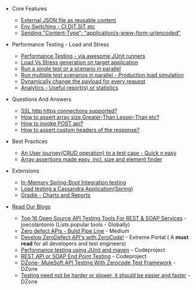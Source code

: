 + Core Features
  + [External JSON file as reusable content](https://github.com/authorjapps/zerocode/wiki/External-JSON-file-as-reusable-content)
  + [Env Switching - CI,DIT,SIT etc](https://github.com/authorjapps/zerocode/wiki/Switching-Environment-to-CI-DIT-SIT-UAT-for-Test-Suite-or-Regression-Pack)
  + [Sending "Content-Type": "application/x-www-form-urlencoded"](https://github.com/authorjapps/zerocode/wiki/application-x-www-form-urlencoded-urlencoded-with-KeyValue-params)

+ Performance Testing - Load and Stress
  + [Performance Testing - via awesome JUnit runners](https://github.com/authorjapps/zerocode/wiki/Load-or-Performance-Testing-(IDE-based))
  + [Load Vs Stress generation on target application](https://github.com/authorjapps/zerocode/wiki/Load-or-Performance-Testing-(IDE-based)#load-vs-stress-horizontal-load-vs-vertical-load)
  + [Run a single test or a scenario in parallel](https://github.com/authorjapps/zerocode/wiki/Load-or-Performance-Testing-(IDE-based)#how-to-run-tests-in-parallel-in-context-of-one-or-more-scenarios-)
  + [Run multiple test scenarios in parallel - Production load simulation](https://github.com/authorjapps/performance-tests#multi-scenario-parallel-load)
  + [Dynamically change the payload for every request](https://github.com/authorjapps/zerocode/wiki/Load-or-Performance-Testing-(IDE-based)#how-to-dynamically-change-the-payload-for-every-request-during-the-load-)
  + [Analytics - Useful report(s) or statistics](https://github.com/authorjapps/zerocode/wiki/Load-or-Performance-Testing-(IDE-based)#how-to-generate-useful-reports-or-statistics-to-explain-the-behaviour-of-the-system-under-test)

+ Questions And Answers
  + [SSL http https connections supported?](https://github.com/authorjapps/zerocode/wiki/QnA:-Does-it-support-https-connections%3F)
  + [How to assert array size Greater-Than Lesser-Than etc?](https://github.com/authorjapps/zerocode/wiki/QnA:-How-to-assert-an-array-in-the-response-with-SIZE-Greater-Than-or-Lesser-Than-etc%3F)
  + [How to invoke POST api?](https://github.com/authorjapps/zerocode/wiki/QnA:-How-to-invoke-POST-apis-%3F)
  + [How to assert custom headers of the response?](https://github.com/authorjapps/zerocode/wiki/QnA:-How-to-assert-custom-headers-of-the-response%3F)

+ Best Practices
  + [An User journey(CRUD operation) to a test case - Quick n easy](https://github.com/authorjapps/zerocode/wiki/User-journey:-Create,-Update-and-GET-Employee-Details)
  + [Array assertions made easy, incl. size and element finder](https://github.com/authorjapps/zerocode/wiki/Array-assertions-made-easy--e.g.-SIZE,-element-finder)

+ Extensions
  + [In-Memory Spring-Boot Integration testing](https://github.com/authorjapps/spring-boot-integration-test)
  + [Load testing a Cassandra Application(Spring)](https://github.com/authorjapps/zerocode-spring-junit)
  + [Gradle - Charts and Reports](https://github.com/authorjapps/zerocode/wiki/Gradle-build-for-JUnit-Smart-Chart-and-CSV-Reports)

+ [Read Our Blogs](https://github.com/authorjapps/zerocode/wiki/Read-Our-Blogs)
  + [Top 16 Open Source API Testing Tools For REST & SOAP Services](https://www.joecolantonio.com/12-open-source-api-testing-tools-rest-soap-services/) - joecolantonio (Lists popular tools - Globally) 
  + [Zero defect APIs - Build Pipe Line](https://medium.com/@bethecodewithyou/develop-zerodefect-apis-with-zerocode-cadd9dc2a430) - Medium
  + [Develop ZeroDefect API's with ZeroCode!](https://extremeportal.blogspot.com/2018/10/zerodefect-rest-apis-with-zerocode.html) - Extreme Portal ( A **must read** for all developers and test engineers)
  + [Performance testing using JUnit and maven](https://www.codeproject.com/Articles/1251046/How-to-do-performance-testing-using-JUnit-and-Mave) - Codeproject
  + [REST API or SOAP End Point Testing](https://www.codeproject.com/Articles/1242569/REST-API-or-SOAP-End-Point-Testing-with-ZeroCode-J) - Codeproject
  + [DZone- MuleSoft API Testing With Zerocode Test Framework](https://dzone.com/articles/zerocode-test-framework-for-restsoap-api-tddbdd-ap) - DZone
  + [Testing need not be harder or slower, it should be easier and faster](https://dzone.com/articles/rest-api-testing-using-the-zerocode-json-based-bdd) - DZone
